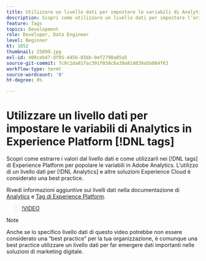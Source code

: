 ```yaml
---
title: Utilizzare un livello dati per impostare le variabili di Analytics in Experience Platform [!DNL tags]
description: Scopri come utilizzare un livello dati per impostare l’origine dei dati di Analytics e altre soluzioni Experience Cloud.
feature: Tags
topics: Development
role: Developer, Data Engineer
level: Beginner
kt: 1852
thumbnail: 25899.jpg
exl-id: 408ceb47-df05-4456-85bb-0ef2798a05a5
source-git-commit: 7c9c1da81fac391f030c6a39a81d039a5b084f63
workflow-type: tm+mt
source-wordcount: '0'
ht-degree: 0%

---
```


# Utilizzare un livello dati per impostare le variabili di Analytics in Experience Platform [!DNL tags]

Scopri come estrarre i valori dal livello dati e come utilizzarli nei [!DNL tags] di Experience Platform per popolare le variabili in Adobe Analytics. L’utilizzo di un livello dati per [!DNL Analytics] e altre soluzioni Experience Cloud è considerato una best practice.

Rivedi informazioni aggiuntive sui livelli dati nella documentazione di [Analytics](https://experienceleague.adobe.com/docs/analytics/implementation/prepare/data-layer.html?lang=it) e [Tag di Experience Platform](https://experienceleague.adobe.com/docs/experience-platform/tags/extensions/client/client-data-layer/overview.html?lang=it).

>[!VIDEO](https://video.tv.adobe.com/v/25899/?quality=12&learn=on)

>[!NOTE]
>
>Anche se lo specifico livello dati di questo video potrebbe non essere considerato una “best practice” per la tua organizzazione, è comunque una best practice utilizzare un livello dati per far emergere dati importanti nelle soluzioni di marketing digitale.
